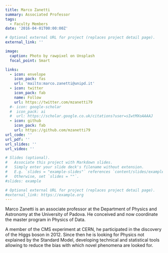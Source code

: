 ```yaml
--- 
title: Marco Zanetti
summary: Associated Professor
tags:
  - Faculty Members
date: '2016-04-01T00:00:00Z'

# Optional external URL for project (replaces project detail page).
external_link: ''

image:
  caption: Photo by rawpixel on Unsplash
  focal_point: Smart

links:
  - icon: envelope
    icon_pack: fas
    url: 'mailto:marco.zanetti@unipd.it'
  - icon: twitter
    icon_pack: fab
    name: Follow
    url: https://twitter.com/mzanetti79
  #- icon: google-scholar
  #  icon_pack: ai
  #  url: https://scholar.google.co.uk/citations?user=sIwtMXoAAAAJ
  - icon: github
    icon_pack: fab
    url: https://github.com/mzanetti79
url_code: ''
url_pdf: ''
url_slides: ''
url_video: ''

# Slides (optional).
#   Associate this project with Markdown slides.
#   Simply enter your slide deck's filename without extension.
#   E.g. `slides = "example-slides"` references `content/slides/example-slides.md`.
#   Otherwise, set `slides = ""`.
#slides: example

# Optional external URL for project (replaces project detail page).
#external_link: https://example.org
---
```


Marco Zanetti is an associate professor at the Department of Physics and Astronomy at the University of Padova. He conceived and now coordinate the master program in Physics of Data.

A member of the CMS experiment at CERN, he participated in the discovery of the Higgs boson in 2012. Since then he is looking for Physics not explained by the Standard Model, developing technical and statistical tools allowing to reduce the bias with which novel phenomena are looked for.